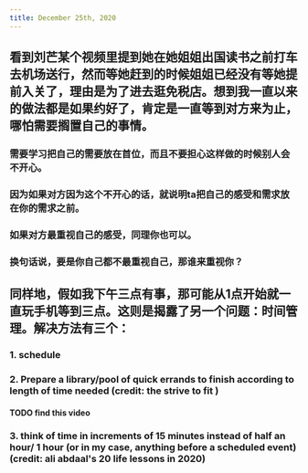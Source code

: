 ```yaml
---
title: December 25th, 2020
---
```


## 看到刘芒某个视频里提到她在她姐姐出国读书之前打车去机场送行，然而等她赶到的时候姐姐已经没有等她提前入关了，理由是为了进去逛免税店。想到我一直以来的做法都是如果约好了，肯定是一直等到对方来为止，哪怕需要搁置自己的事情。
### 需要学习把自己的需要放在首位，而且不要担心这样做的时候别人会不开心。

### 因为如果对方因为这个不开心的话，就说明ta把自己的感受和需求放在你的需求之前。

### 如果对方最重视自己的感受，同理你也可以。

### 换句话说，要是你自己都不最重视自己，那谁来重视你？

## 同样地，假如我下午三点有事，那可能从1点开始就一直玩手机等到三点。这则是揭露了另一个问题：时间管理。解决方法有三个：
### 1. schedule

### 2. Prepare a library/pool of quick errands to finish according to length of time needed (credit: the strive to fit )
#### TODO find this video

### 3. think of time in increments of 15 minutes instead of half an hour/ 1 hour (or in my case, anything before a scheduled event) (credit: ali abdaal's 20 life lessons in 2020)
